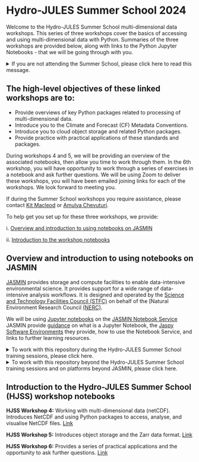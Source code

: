 # Hydro-JULES Summer School 2024

Welcome to the Hydro-JULES Summer School multi-dimensional data workshops. This series of three workshops cover the basics of accessing and using multi-dimensional data with Python. Summaries of the three workshops are provided below, along with links to the Python Jupyter Notebooks - that we will be going through with you. 

<details>
    <summary>If you are not attending the Summer School, please click here to read this message.</summary>
These notebooks were provided as part of the Hydro-JULES summer school. This guidance was written for taking the participants through these notebooks using the JASMIN Notebook Service, where they would have access to the data. You are very welcome to go through these notebooks in your own time. These workshops are based on several excellent tutorials, which you will find links to.
    
[JULES](https://jules.jchmr.org/) is a community land surface model that is used both as a standalone model and as the land surface component in the Met Office Unified Model. JULES has been developed by a wide community of UK researchers, coordinated by UKMO and UKCEH. By allowing different land surface processes (surface energy balance, hydrological cycle, carbon cycle, dynamic vegetation, etc.) to interact with each other, JULES provides a framework to assess the impact of modifying a particular process on the ecosystem as a whole, e.g. the impact of climate change on hydrology, and to study potential feedbacks.
</details>


## The high-level objectives of these linked workshops are to:
- Provide overviews of key Python packages related to processing of multi-dimensional data.
- Introduce you to the Climate and Forecast (CF) Metadata Conventions.
- Introduce you to cloud object storage and related Python packages.
- Provide practice with practical applications of these standards and packages.

During workshops 4 and 5, we will be providing an overview of the associated notebooks, then allow you time to work through them. In the 6th workshop, you will have opportunity to work through a series of exercises in a notebook and ask further questions. We will be using Zoom to deliver these workshops, you will have been emailed joining links for each of the workshops. We look forward to meeting you.

If during the Summer School workshops you require assistance, please contact [Kit Macleod](mailto:kitmac@ceh.ac.uk) or [Amulya Chevuturi](mailto:amuche@ceh.ac.uk). 

To help get you set up for these three workshops, we provide:

i. [Overview and introduction to using notebooks on JASMIN](#overview-and-introduction-to-using-notebooks-on-jasmin)

ii. [Introduction to the workshop notebooks](#introduction-to-the-workshop-notebooks)


## Overview and introduction to using notebooks on JASMIN
[JASMIN](https://jasmin.ac.uk/) provides storage and compute facilities to enable data-intensive environmental science. It provides support for a wide range of data-intensive analysis workflows. It is designed and operated by the [Science and Technology Facilities Council (STFC)](https://www.ukri.org/councils/stfc/) on behalf of the [Natural Environment Research Council [(NERC)](https://www.ukri.org/councils/nerc/). 

We will be using [Jupyter notebooks](https://jupyter.org/) on the [JASMIN Notebook Service](https://notebooks.jasmin.ac.uk/) JASMIN provide [guidance](https://help.jasmin.ac.uk/docs/interactive-computing/jasmin-notebooks-service/) on what is a Jupyter Notebook, the [Jaspy Software Environments](https://help.jasmin.ac.uk/docs/software-on-jasmin/jaspy-envs/) they provide, how to use the Notebook Service, and links to further learning resources.

<details>
 <summary>To work with this repository during the Hydro-JULES Summer School training sessions, please click here.</summary>
    
 * Log in to [JASMIN Notebook Service](https://notebooks.jasmin.ac.uk/)    
 * In your JASMIN home directory click on the "Git" tab on your JupyterLab, and select "Clone a Repository" option.
 * In the subsequent window put in the GitHub repository address https://github.com/hydro-jules/school.git and tick the download repository option, before selecting the "clone" option.
 * It takes up to a few minutes for the repository to clone and once successful, you have a directory named "school" in your File Browser navigator on the left.
 * To run any of the notebooks within the repository, please use the kernel option *Python 3 + Jaspy Kernel*. 
</details>

<details>
 <summary>To work with this repository beyond the Hydro-JULES Summer School training sessions and on platforms beyond JASMIN, please click here.</summary>
    
 * Please select any other platform like [Google Colab](https://colab.research.google.com/) and clone the repository there.   
 * Install the conda environment which will make all the notebooks run using the conda_requirements.txt file via any of the following commands:
   - ```conda install --yes --file requirements.txt``` installing using conda
   - ```pip install -r requirements.txt``` installing using pip
   - ```conda create --name <env_name> --file requirements.txt``` installing using conda while creating a virtual environment
 * Almost all of the data used in the training notebooks is freely available for the notebooks to work with. The only data on JASMIN group workspace cannot be accessed beyond JASMIN firewalls, which is the CHESS-MET data. However, this data is freely avaialble at the EIDC webpage. Thus, to anyone who wants to work with this data can go ahead and download the data and use it.
</details>

## Introduction to the Hydro-JULES Summer School (HJSS) workshop notebooks

**HJSS Workshop 4:** Working with multi-dimensional data (netCDF). Introduces NetCDF and using Python packages to access, analyse, and visualise NetCDF files. [Link](https://github.com/hydro-jules/school/tree/main/HJ-SS_Workshop-4)

**HJSS Workshop 5:** Introduces object storage and the Zarr data format. [Link](https://github.com/hydro-jules/school/tree/main/HJ-SS_Workshop-5)

**HJSS Workshop 6:** Provides a series of practical applications and the opportunity to ask further questions. [Link](https://github.com/hydro-jules/school/tree/main/HJ-SS_Workshop-6)
